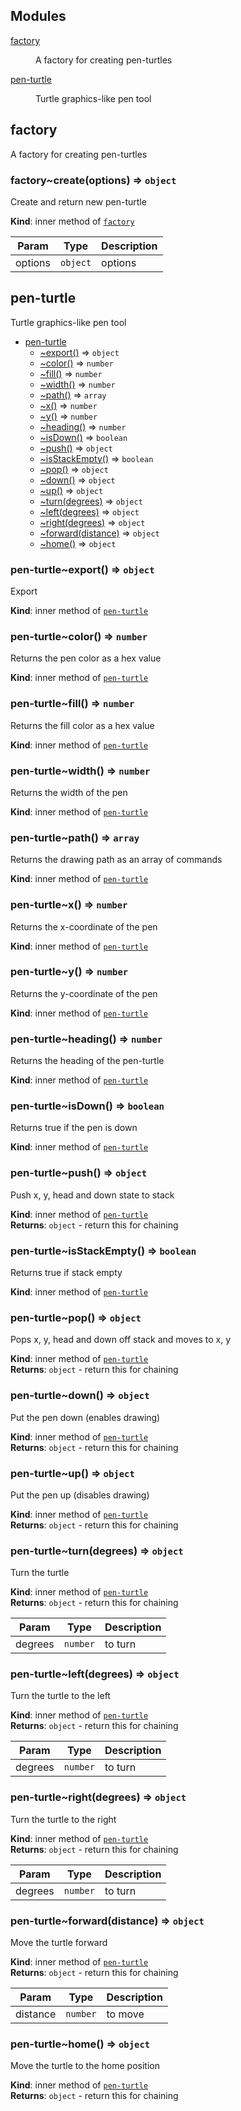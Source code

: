 ## Modules

<dl>
<dt><a href="#module_factory">factory</a></dt>
<dd><p>A factory for creating pen-turtles</p>
</dd>
<dt><a href="#module_pen-turtle">pen-turtle</a></dt>
<dd><p>Turtle graphics-like pen tool</p>
</dd>
</dl>

<a name="module_factory"></a>

## factory
A factory for creating pen-turtles

<a name="module_factory..create"></a>

### factory~create(options) ⇒ <code>object</code>
Create and return new pen-turtle

**Kind**: inner method of [<code>factory</code>](#module_factory)  

| Param | Type | Description |
| --- | --- | --- |
| options | <code>object</code> | options |

<a name="module_pen-turtle"></a>

## pen-turtle
Turtle graphics-like pen tool


* [pen-turtle](#module_pen-turtle)
    * [~export()](#module_pen-turtle..export) ⇒ <code>object</code>
    * [~color()](#module_pen-turtle..color) ⇒ <code>number</code>
    * [~fill()](#module_pen-turtle..fill) ⇒ <code>number</code>
    * [~width()](#module_pen-turtle..width) ⇒ <code>number</code>
    * [~path()](#module_pen-turtle..path) ⇒ <code>array</code>
    * [~x()](#module_pen-turtle..x) ⇒ <code>number</code>
    * [~y()](#module_pen-turtle..y) ⇒ <code>number</code>
    * [~heading()](#module_pen-turtle..heading) ⇒ <code>number</code>
    * [~isDown()](#module_pen-turtle..isDown) ⇒ <code>boolean</code>
    * [~push()](#module_pen-turtle..push) ⇒ <code>object</code>
    * [~isStackEmpty()](#module_pen-turtle..isStackEmpty) ⇒ <code>boolean</code>
    * [~pop()](#module_pen-turtle..pop) ⇒ <code>object</code>
    * [~down()](#module_pen-turtle..down) ⇒ <code>object</code>
    * [~up()](#module_pen-turtle..up) ⇒ <code>object</code>
    * [~turn(degrees)](#module_pen-turtle..turn) ⇒ <code>object</code>
    * [~left(degrees)](#module_pen-turtle..left) ⇒ <code>object</code>
    * [~right(degrees)](#module_pen-turtle..right) ⇒ <code>object</code>
    * [~forward(distance)](#module_pen-turtle..forward) ⇒ <code>object</code>
    * [~home()](#module_pen-turtle..home) ⇒ <code>object</code>

<a name="module_pen-turtle..export"></a>

### pen-turtle~export() ⇒ <code>object</code>
Export

**Kind**: inner method of [<code>pen-turtle</code>](#module_pen-turtle)  
<a name="module_pen-turtle..color"></a>

### pen-turtle~color() ⇒ <code>number</code>
Returns the pen color as a hex value

**Kind**: inner method of [<code>pen-turtle</code>](#module_pen-turtle)  
<a name="module_pen-turtle..fill"></a>

### pen-turtle~fill() ⇒ <code>number</code>
Returns the fill color as a hex value

**Kind**: inner method of [<code>pen-turtle</code>](#module_pen-turtle)  
<a name="module_pen-turtle..width"></a>

### pen-turtle~width() ⇒ <code>number</code>
Returns the width of the pen

**Kind**: inner method of [<code>pen-turtle</code>](#module_pen-turtle)  
<a name="module_pen-turtle..path"></a>

### pen-turtle~path() ⇒ <code>array</code>
Returns the drawing path as an array of commands

**Kind**: inner method of [<code>pen-turtle</code>](#module_pen-turtle)  
<a name="module_pen-turtle..x"></a>

### pen-turtle~x() ⇒ <code>number</code>
Returns the x-coordinate of the pen

**Kind**: inner method of [<code>pen-turtle</code>](#module_pen-turtle)  
<a name="module_pen-turtle..y"></a>

### pen-turtle~y() ⇒ <code>number</code>
Returns the y-coordinate of the pen

**Kind**: inner method of [<code>pen-turtle</code>](#module_pen-turtle)  
<a name="module_pen-turtle..heading"></a>

### pen-turtle~heading() ⇒ <code>number</code>
Returns the heading of the pen-turtle

**Kind**: inner method of [<code>pen-turtle</code>](#module_pen-turtle)  
<a name="module_pen-turtle..isDown"></a>

### pen-turtle~isDown() ⇒ <code>boolean</code>
Returns true if the pen is down

**Kind**: inner method of [<code>pen-turtle</code>](#module_pen-turtle)  
<a name="module_pen-turtle..push"></a>

### pen-turtle~push() ⇒ <code>object</code>
Push x, y, head and down state to stack

**Kind**: inner method of [<code>pen-turtle</code>](#module_pen-turtle)  
**Returns**: <code>object</code> - return this for chaining  
<a name="module_pen-turtle..isStackEmpty"></a>

### pen-turtle~isStackEmpty() ⇒ <code>boolean</code>
Returns true if stack empty

**Kind**: inner method of [<code>pen-turtle</code>](#module_pen-turtle)  
<a name="module_pen-turtle..pop"></a>

### pen-turtle~pop() ⇒ <code>object</code>
Pops x, y, head and down off stack and moves to x, y

**Kind**: inner method of [<code>pen-turtle</code>](#module_pen-turtle)  
**Returns**: <code>object</code> - return this for chaining  
<a name="module_pen-turtle..down"></a>

### pen-turtle~down() ⇒ <code>object</code>
Put the pen down (enables drawing)

**Kind**: inner method of [<code>pen-turtle</code>](#module_pen-turtle)  
**Returns**: <code>object</code> - return this for chaining  
<a name="module_pen-turtle..up"></a>

### pen-turtle~up() ⇒ <code>object</code>
Put the pen up (disables drawing)

**Kind**: inner method of [<code>pen-turtle</code>](#module_pen-turtle)  
**Returns**: <code>object</code> - return this for chaining  
<a name="module_pen-turtle..turn"></a>

### pen-turtle~turn(degrees) ⇒ <code>object</code>
Turn the turtle

**Kind**: inner method of [<code>pen-turtle</code>](#module_pen-turtle)  
**Returns**: <code>object</code> - return this for chaining  

| Param | Type | Description |
| --- | --- | --- |
| degrees | <code>number</code> | to turn |

<a name="module_pen-turtle..left"></a>

### pen-turtle~left(degrees) ⇒ <code>object</code>
Turn the turtle to the left

**Kind**: inner method of [<code>pen-turtle</code>](#module_pen-turtle)  
**Returns**: <code>object</code> - return this for chaining  

| Param | Type | Description |
| --- | --- | --- |
| degrees | <code>number</code> | to turn |

<a name="module_pen-turtle..right"></a>

### pen-turtle~right(degrees) ⇒ <code>object</code>
Turn the turtle to the right

**Kind**: inner method of [<code>pen-turtle</code>](#module_pen-turtle)  
**Returns**: <code>object</code> - return this for chaining  

| Param | Type | Description |
| --- | --- | --- |
| degrees | <code>number</code> | to turn |

<a name="module_pen-turtle..forward"></a>

### pen-turtle~forward(distance) ⇒ <code>object</code>
Move the turtle forward

**Kind**: inner method of [<code>pen-turtle</code>](#module_pen-turtle)  
**Returns**: <code>object</code> - return this for chaining  

| Param | Type | Description |
| --- | --- | --- |
| distance | <code>number</code> | to move |

<a name="module_pen-turtle..home"></a>

### pen-turtle~home() ⇒ <code>object</code>
Move the turtle to the home position

**Kind**: inner method of [<code>pen-turtle</code>](#module_pen-turtle)  
**Returns**: <code>object</code> - return this for chaining  
